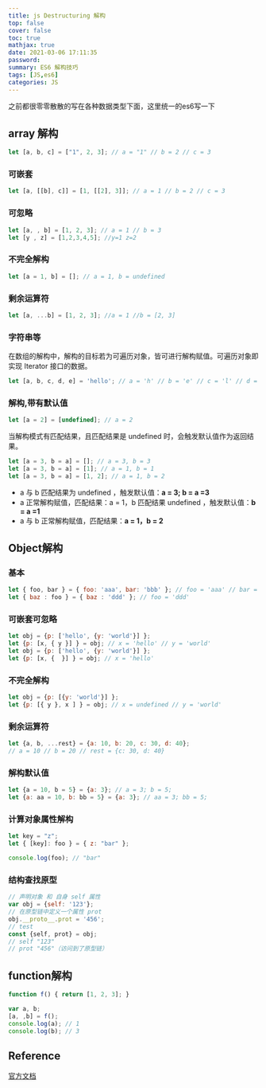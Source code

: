 ```yaml
---
title: js Destructuring 解构
top: false 
cover: false
toc: true
mathjax: true
date: 2021-03-06 17:11:35
password:
summary: ES6 解构技巧
tags: [JS,es6]
categories: JS
---
```


之前都很零零散散的写在各种数据类型下面，这里统一的es6写一下

## array 解构
```js
let [a, b, c] = ["1", 2, 3]; // a = "1" // b = 2 // c = 3
```
### 可嵌套
```js
let [a, [[b], c]] = [1, [[2], 3]]; // a = 1 // b = 2 // c = 3
```
### 可忽略
```js
let [a, , b] = [1, 2, 3]; // a = 1 // b = 3
let [y , z] = [1,2,3,4,5]; //y=1 z=2
```
### 不完全解构
```js
let [a = 1, b] = []; // a = 1, b = undefined
```
### 剩余运算符
```js
let [a, ...b] = [1, 2, 3]; //a = 1 //b = [2, 3]
```
### 字符串等

在数组的解构中，解构的目标若为可遍历对象，皆可进行解构赋值。可遍历对象即实现 Iterator 接口的数据。
```js
let [a, b, c, d, e] = 'hello'; // a = 'h' // b = 'e' // c = 'l' // d = 'l' // e = 'o'
```

### 解构,带有默认值
```js
let [a = 2] = [undefined]; // a = 2
```
当解构模式有匹配结果，且匹配结果是 undefined 时，会触发默认值作为返回结果。
```js
let [a = 3, b = a] = []; // a = 3, b = 3 
let [a = 3, b = a] = [1]; // a = 1, b = 1 
let [a = 3, b = a] = [1, 2]; // a = 1, b = 2
```
- a 与 b 匹配结果为 undefined ，触发默认值：**a = 3; b = a =3**
- a 正常解构赋值，匹配结果：a = 1，b 匹配结果 undefined ，触发默认值：**b = a =1**
- a 与 b 正常解构赋值，匹配结果：**a = 1，b = 2**

## Object解构

### 基本
```js
let { foo, bar } = { foo: 'aaa', bar: 'bbb' }; // foo = 'aaa' // bar = 'bbb' 
let { baz : foo } = { baz : 'ddd' }; // foo = 'ddd'
```
### 可嵌套可忽略
```js
let obj = {p: ['hello', {y: 'world'}] };
let {p: [x, { y }] } = obj; // x = 'hello' // y = 'world' 
let obj = {p: ['hello', {y: 'world'}] };
let {p: [x, {  }] } = obj; // x = 'hello'
```
### 不完全解构
```js
let obj = {p: [{y: 'world'}] }; 
let {p: [{ y }, x ] } = obj; // x = undefined // y = 'world'
```
### 剩余运算符
```js
let {a, b, ...rest} = {a: 10, b: 20, c: 30, d: 40}; 
// a = 10 // b = 20 // rest = {c: 30, d: 40}
```
### 解构默认值
```js
let {a = 10, b = 5} = {a: 3}; // a = 3; b = 5; 
let {a: aa = 10, b: bb = 5} = {a: 3}; // aa = 3; bb = 5;
```

### 计算对象属性解构

```js
let key = "z";
let { [key]: foo } = { z: "bar" };

console.log(foo); // "bar"
```

### 结构查找原型

```js
// 声明对象 和 自身 self 属性
var obj = {self: '123'};
// 在原型链中定义一个属性 prot
obj.__proto__.prot = '456';
// test
const {self, prot} = obj;
// self "123"
// prot "456"（访问到了原型链）
```



## function解构

```js
function f() { return [1, 2, 3]; }

var a, b;
[a, ,b] = f();
console.log(a); // 1
console.log(b); // 3
```

## Reference

[官方文档](https://developer.mozilla.org/zh-CN/docs/Web/JavaScript/Reference/Operators/Destructuring_assignment)